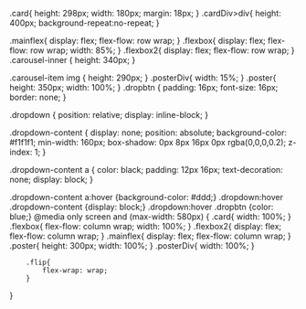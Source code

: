 .card{
height: 298px;
width: 180px;
margin: 18px;
}
.cardDiv>div{
height: 400px;
background-repeat:no-repeat;
}

.mainflex{
display: flex;
flex-flow: row wrap;
}
.flexbox{
display: flex;
flex-flow: row wrap;
width: 85%;
}
.flexbox2{
display: flex;
flex-flow: row wrap;
}
.carousel-inner {
height: 340px;
}

.carousel-item img {
height: 290px;
}
.posterDiv{
width: 15%;
}
.poster{
height: 350px;
width: 100%;
}
.dropbtn {
padding: 16px;
font-size: 16px;
border: none;
}

.dropdown {
position: relative;
display: inline-block;
}

.dropdown-content {
display: none;
position: absolute;
background-color: #f1f1f1;
min-width: 160px;
box-shadow: 0px 8px 16px 0px rgba(0,0,0,0.2);
z-index: 1;
}

.dropdown-content a {
color: black;
padding: 12px 16px;
text-decoration: none;
display: block;
}

.dropdown-content a:hover {background-color: #ddd;}
.dropdown:hover .dropdown-content {display: block;}
.dropdown:hover .dropbtn {color: blue;}
@media only screen and (max-width: 580px) {
.card{
width: 100%;
}
.flexbox{
flex-flow: column wrap;
width: 100%;
}
.flexbox2{
display: flex;
flex-flow: column wrap;
}
.mainflex{
display: flex;
flex-flow: column wrap;
}
.poster{
height: 300px;
width: 100%;
}
.posterDiv{
width: 100%;
}

        .flip{
            flex-wrap: wrap;
        }

}
